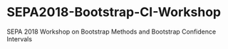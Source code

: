 # SEPA2018-Bootstrap-CI-Workshop
SEPA 2018 Workshop on Bootstrap Methods and Bootstrap Confidence Intervals
